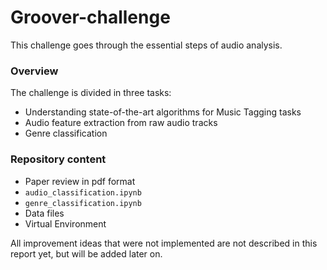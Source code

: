 # Groover-challenge

This challenge goes through the essential steps of audio analysis.

### Overview

The challenge is divided in three tasks:

- Understanding state-of-the-art algorithms for Music Tagging tasks
- Audio feature extraction from raw audio tracks
- Genre classification

### Repository content

- Paper review in pdf format
- `audio_classification.ipynb`
- `genre_classification.ipynb`
- Data files
- Virtual Environment

All improvement ideas that were not implemented are not described in this report yet, but will
be added later on.
